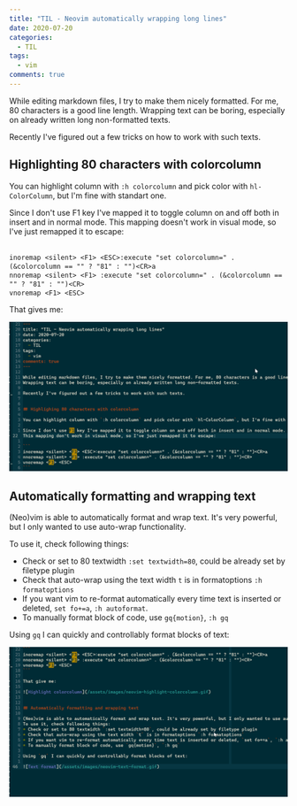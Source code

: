 ```yaml
---
title: "TIL - Neovim automatically wrapping long lines"
date: 2020-07-20
categories:
  - TIL
tags:
  - vim
comments: true
---
```


While editing markdown files, I try to make them nicely formatted. For me, 80
characters is a good line length. Wrapping text can be boring, especially on
already written long non-formatted texts.

Recently I've figured out a few tricks on how to work with such texts.

## Highlighting 80 characters with colorcolumn

You can highlight column with `:h colorcolumn` and pick color with
`hl-ColorColumn`, but I'm fine with standart one.

Since I don't use F1 key I've mapped it to toggle column on and off both in
insert and in normal mode.
This mapping doesn't work in visual mode, so I've just remapped it to escape:

```

inoremap <silent> <F1> <ESC>:execute "set colorcolumn=" . (&colorcolumn == "" ? "81" : "")<CR>a
nnoremap <silent> <F1> :execute "set colorcolumn=" . (&colorcolumn == "" ? "81" : "")<CR>
vnoremap <F1> <ESC>
```

That gives me:

![Highlight colorcolumn](/assets/images/neovim-highlight-colorcolumn.gif)

## Automatically formatting and wrapping text

(Neo)vim is able to automatically format and wrap text. It's very powerful, but
I only wanted to use auto-wrap functionality.

To use it, check following things:
* Check or set to 80 textwidth `:set textwidth=80`, could be already set by
filetype plugin
* Check that auto-wrap using the text width `t` is in formatoptions `:h
formatoptions`
* If you want vim to re-format automatically every time text is inserted or
deleted, `set fo+=a`, `:h autoformat`.
* To manually format block of code, use `gq{motion}`, `:h gq`

Using `gq` I can quickly and controllably format blocks of text:

![Highlight colorcolumn](/assets/images/neovim-text-format.gif)
